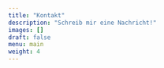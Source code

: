 ```yaml
---
title: "Kontakt"
description: "Schreib mir eine Nachricht!"
images: []
draft: false
menu: main
weight: 4
---
```

